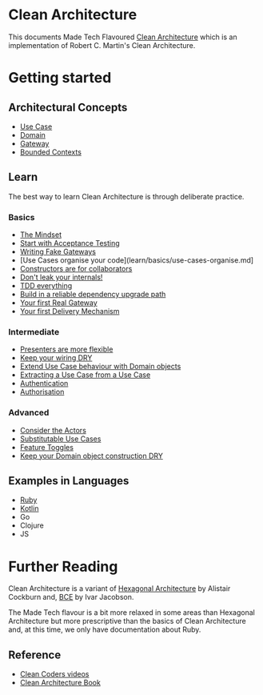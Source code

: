 # Clean Architecture

This documents Made Tech Flavoured [Clean Architecture](https://8thlight.com/blog/uncle-bob/2012/08/13/the-clean-architecture.html) which is an implementation of Robert C. Martin's Clean Architecture.

# Getting started

## Architectural Concepts

* [Use Case](use_case.md)
* [Domain](domain.md)
* [Gateway](gateway.md)
* [Bounded Contexts](bounded_contexts.md)

## Learn

The best way to learn Clean Architecture is through deliberate practice.

### Basics

* [The Mindset](learn/the-mindset.md)
* [Start with Acceptance Testing](learn/basics/start-with-acceptance.md)
* [Writing Fake Gateways](learn/basics/fake-gateways.md)
* [Use Cases organise your code](learn/basics/use-cases-organise.md]
* [Constructors are for collaborators](learn/basics/constructors-for-collaborators.md)
* [Don't leak your internals!](learn/basics/do-not-leak-your-internals.md)
* [TDD everything](learn/basics/tdd-everything.md)
* [Build in a reliable dependency upgrade path](learn/basics/reliable-dependencies.md)
* [Your first Real Gateway](learn/basics/gateway-101.md)
* [Your first Delivery Mechanism](learn/basics/delivery-mechanism-101.md)

### Intermediate

* [Presenters are more flexible](learn/intermediate/flexible-presenters.md)
* [Keep your wiring DRY](learn/intermediate/keep-your-wiring-DRY.md)
* [Extend Use Case behaviour with Domain objects](learn/intermediate/extend-with-domain.md)
* [Extracting a Use Case from a Use Case](learn/intermediate/extract-use-case-from-another.md) 
* [Authentication](learn/intermediate/authentication.md)
* [Authorisation](learn/intermediate/authorisation.md)

### Advanced

* [Consider the Actors](learn/advanced/consider-the-actors.md)
* [Substitutable Use Cases](learn/advanced/substitutable-use-cases.md)
* [Feature Toggles](learn/advanced/feature-toggles.md)
* [Keep your Domain object construction DRY](learn/advanced/keep-your-domain-object-construction-dry.md) 

## Examples in Languages

* [Ruby](ruby/README.md)
* [Kotlin](kotlin/README.md)
* Go 
* Clojure
* JS

# Further Reading

Clean Architecture is a variant of [Hexagonal Architecture](http://alistair.cockburn.us/Hexagonal+architecture) by Alistair Cockburn and,
[BCE](https://www.amazon.com/Object-Oriented-Software-Engineering-Approach/dp/0201544350) by Ivar Jacobson.

The Made Tech flavour is a bit more relaxed in some areas than Hexagonal Architecture but more prescriptive than the basics of Clean Architecture and, at this time, we only have documentation about Ruby.

## Reference

* [Clean Coders videos](https://cleancoders.com/videos/clean-code)
* [Clean Architecture Book](https://www.amazon.co.uk/Clean-Architecture-Craftsmans-Software-Structure/dp/0134494164/)
